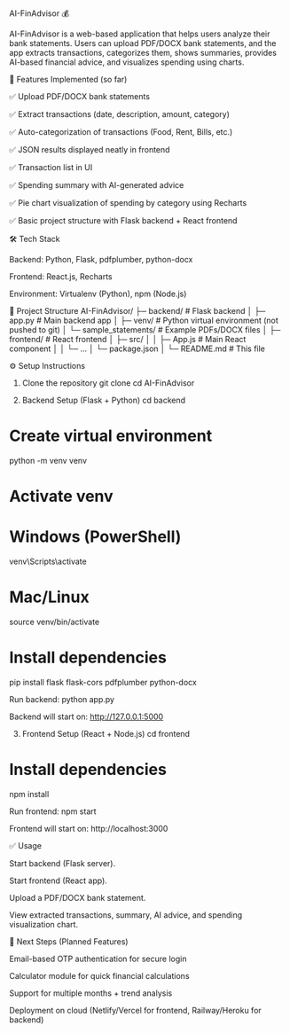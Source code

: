AI-FinAdvisor 💰

AI-FinAdvisor is a web-based application that helps users analyze their bank statements.
Users can upload PDF/DOCX bank statements, and the app extracts transactions, categorizes them, shows summaries, provides AI-based financial advice, and visualizes spending using charts.

🚀 Features Implemented (so far)

✅ Upload PDF/DOCX bank statements

✅ Extract transactions (date, description, amount, category)

✅ Auto-categorization of transactions (Food, Rent, Bills, etc.)

✅ JSON results displayed neatly in frontend

✅ Transaction list in UI

✅ Spending summary with AI-generated advice

✅ Pie chart visualization of spending by category using Recharts

✅ Basic project structure with Flask backend + React frontend

🛠️ Tech Stack

Backend: Python, Flask, pdfplumber, python-docx

Frontend: React.js, Recharts

Environment: Virtualenv (Python), npm (Node.js)

📂 Project Structure
AI-FinAdvisor/
 ├─ backend/                # Flask backend
 │   ├─ app.py              # Main backend app
 │   ├─ venv/               # Python virtual environment (not pushed to git)
 │   └─ sample_statements/  # Example PDFs/DOCX files
 │
 ├─ frontend/               # React frontend
 │   ├─ src/
 │   │   ├─ App.js          # Main React component
 │   │   └─ ...
 │   └─ package.json
 │
 └─ README.md               # This file

⚙️ Setup Instructions
1. Clone the repository
git clone <repo-link>
cd AI-FinAdvisor

2. Backend Setup (Flask + Python)
cd backend

# Create virtual environment
python -m venv venv

# Activate venv
# Windows (PowerShell)
venv\Scripts\activate
# Mac/Linux
source venv/bin/activate

# Install dependencies
pip install flask flask-cors pdfplumber python-docx

Run backend:
python app.py


Backend will start on: http://127.0.0.1:5000

3. Frontend Setup (React + Node.js)
cd frontend

# Install dependencies
npm install

Run frontend:
npm start


Frontend will start on: http://localhost:3000

✅ Usage

Start backend (Flask server).

Start frontend (React app).

Upload a PDF/DOCX bank statement.

View extracted transactions, summary, AI advice, and spending visualization chart.

🔮 Next Steps (Planned Features)

Email-based OTP authentication for secure login

Calculator module for quick financial calculations

Support for multiple months + trend analysis

Deployment on cloud (Netlify/Vercel for frontend, Railway/Heroku for backend)
